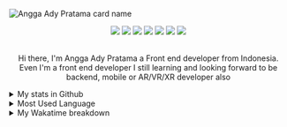 ![Angga Ady Pratama card name](https://cardivo.vercel.app/api?name=Angga%20Ady%20Pratama&description=A%20passionate%20frontend%20developer.&image=https://avatars.githubusercontent.com/u/46337871?v=4&backgroundColor=%23222C35&instagram=anggaadypratama&linkedin=angga%20ady%20pratama&github=anggaadypratama&pattern=topography&colorPattern=%2347597E&fontColor=%23ddd&iconColor=%23fff&opacity=0.3)

<!--    ![JavaScript](https://img.shields.io/badge/javascript-%23323330.svg?style=for-the-badge&logo=javascript&logoColor=%23F7DF1E)
   ![TypeScript](https://img.shields.io/badge/typescript-%23007ACC.svg?style=for-the-badge&logo=typescript&logoColor=white)
   ![React](https://img.shields.io/badge/react-%2320232a.svg?style=for-the-badge&logo=react&logoColor=%2361DAFB)
   ![Flutter](https://img.shields.io/badge/Flutter-%2302569B.svg?style=for-the-badge&logo=Flutter&logoColor=white)
   ![C#](https://img.shields.io/badge/c%23-%23239120.svg?style=for-the-badge&logo=c-sharp&logoColor=white)
   ![Unity](https://img.shields.io/badge/unity-%23000000.svg?style=for-the-badge&logo=unity&logoColor=white)
 -->
<div align="center">


   
   <img src="https://img.shields.io/badge/javascript-%23323330.svg?style=for-the-badge&logo=javascript&logoColor=%23F7DF1E">
   <img src="https://img.shields.io/badge/typescript-%23007ACC.svg?style=for-the-badge&logo=typescript&logoColor=white">
   <img src="https://img.shields.io/badge/react-%2320232a.svg?style=for-the-badge&logo=react&logoColor=%2361DAFB">
   <img src="https://img.shields.io/badge/dart-%230175C2.svg?style=for-the-badge&logo=dart&logoColor=white">
   <img src="https://img.shields.io/badge/Flutter-%2302569B.svg?style=for-the-badge&logo=Flutter&logoColor=white">
   <img src="https://img.shields.io/badge/c%23-%23239120.svg?style=for-the-badge&logo=c-sharp&logoColor=white">
   <img src="https://img.shields.io/badge/unity-%23000000.svg?style=for-the-badge&logo=unity&logoColor=white">
   <br><br>

   <p>Hi there, I'm Angga Ady Pratama a Front end developer from Indonesia. Even I'm a front end developer I still learning and looking forward to be backend, mobile or AR/VR/XR developer also</p>
   
</div>

<details>
  <summary>My stats in Github</summary>
  <img src="https://github-readme-stats.vercel.app/api?username=anggaadypratama&show_icons=true">
<!--   <img src="https://github-profile-trophy.vercel.app/?username=anggaadypratama"> -->
</details>

<details>
  <summary>Most Used Language</summary>
  <img src="https://github-readme-stats.vercel.app/api/top-langs/?username=anggaadypratama&layout=compact">
</details>

<details>
  <summary>My Wakatime breakdown</summary>
  <img src="https://github-readme-stats.vercel.app/api/wakatime?username=anggaadypratama&layout=compact">
</details>

